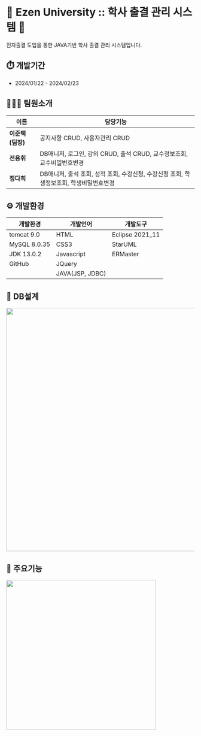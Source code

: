 # 🏫 Ezen University :: 학사 출결 관리 시스템 🏫
전자출결 도입을 통한 JAVA기반 학사 출결 관리 시스템입니다.

## ⏱️ 개발기간
* 2024/01/22 - 2024/02/23

## 🧑‍🤝‍🧑 팀원소개
|이름|담당기능|
|------|---|
|**이준택 (팀장)**|공지사항 CRUD, 사용자관리 CRUD|
|**전용휘**|DB매니저, 로그인, 강의 CRUD, 출석 CRUD, 교수정보조회, 교수비밀번호변경|
|**정다희**|DB매니저, 출석 조회, 성적 조회, 수강신청, 수강신청 조회, 학생정보조회, 학생비밀번호변경|

## ⚙️ 개발환경
|개발환경|개발언어|개발도구|
|---|---|---|
|tomcat 9.0|HTML|Eclipse 2021_11|
MySQL 8.0.35|CSS3|StarUML|
JDK 13.0.2|Javascript|ERMaster|
GitHub|JQuery||
||JAVA(JSP, JDBC)||


## 📗 DB설계
<img src="" height="650px">

## 📌 주요기능
<img src="" height="400px">



